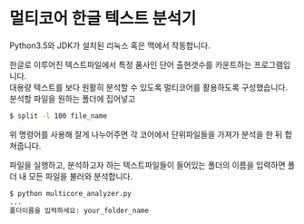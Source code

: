 # 멀티코어 한글 텍스트 분석기

Python3.5와 JDK가 설치된 리눅스 혹은 맥에서 작동합니다.

한글로 이루어진 텍스트파일에서 특정 품사인 단어 출현갯수를 카운트하는 프로그램입니다.  
대용량 텍스트를 보다 원활히 분석할 수 있도록 멀티코어를 활용하도록 구성했습니다.  
분석할 파일을 원하는 폴더에 집어넣고

```bash
$ split -l 100 file_name
```

위 명령어를 사용해 잘게 나누어주면 각 코어에서 단위파일들을 가져가 분석을 한 뒤 합쳐줍니다.

파일을 실행하고, 분석하고자 하는 텍스트파일들이 들어있는 폴더의 이름을 입력하면 폴더 내 모든 파일을 불러와 분석합니다.
```bash
$ python multicore_analyzer.py
...
폴더이름을 입력하세요: your_folder_name
```
